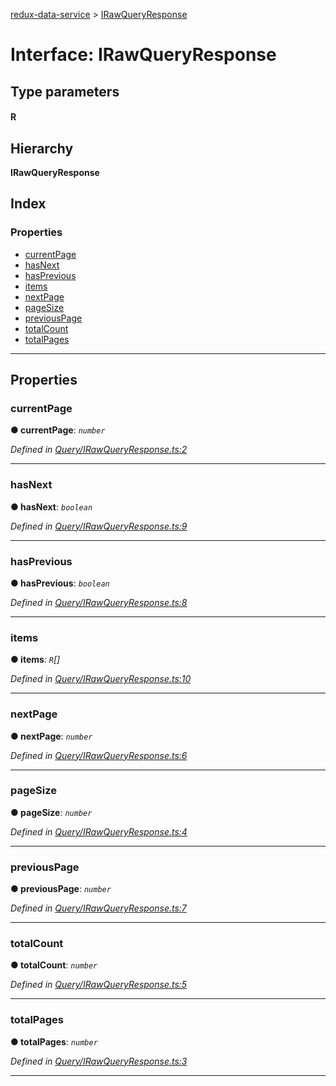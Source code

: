 [redux-data-service](../README.md) > [IRawQueryResponse](../interfaces/irawqueryresponse.md)

# Interface: IRawQueryResponse

## Type parameters
#### R 
## Hierarchy

**IRawQueryResponse**

## Index

### Properties

* [currentPage](irawqueryresponse.md#currentpage)
* [hasNext](irawqueryresponse.md#hasnext)
* [hasPrevious](irawqueryresponse.md#hasprevious)
* [items](irawqueryresponse.md#items)
* [nextPage](irawqueryresponse.md#nextpage)
* [pageSize](irawqueryresponse.md#pagesize)
* [previousPage](irawqueryresponse.md#previouspage)
* [totalCount](irawqueryresponse.md#totalcount)
* [totalPages](irawqueryresponse.md#totalpages)

---

## Properties

<a id="currentpage"></a>

###  currentPage

**● currentPage**: *`number`*

*Defined in [Query/IRawQueryResponse.ts:2](https://github.com/Rediker-Software/redux-data-service/blob/2eee607/src/Query/IRawQueryResponse.ts#L2)*

___
<a id="hasnext"></a>

###  hasNext

**● hasNext**: *`boolean`*

*Defined in [Query/IRawQueryResponse.ts:9](https://github.com/Rediker-Software/redux-data-service/blob/2eee607/src/Query/IRawQueryResponse.ts#L9)*

___
<a id="hasprevious"></a>

###  hasPrevious

**● hasPrevious**: *`boolean`*

*Defined in [Query/IRawQueryResponse.ts:8](https://github.com/Rediker-Software/redux-data-service/blob/2eee607/src/Query/IRawQueryResponse.ts#L8)*

___
<a id="items"></a>

###  items

**● items**: *`R`[]*

*Defined in [Query/IRawQueryResponse.ts:10](https://github.com/Rediker-Software/redux-data-service/blob/2eee607/src/Query/IRawQueryResponse.ts#L10)*

___
<a id="nextpage"></a>

###  nextPage

**● nextPage**: *`number`*

*Defined in [Query/IRawQueryResponse.ts:6](https://github.com/Rediker-Software/redux-data-service/blob/2eee607/src/Query/IRawQueryResponse.ts#L6)*

___
<a id="pagesize"></a>

###  pageSize

**● pageSize**: *`number`*

*Defined in [Query/IRawQueryResponse.ts:4](https://github.com/Rediker-Software/redux-data-service/blob/2eee607/src/Query/IRawQueryResponse.ts#L4)*

___
<a id="previouspage"></a>

###  previousPage

**● previousPage**: *`number`*

*Defined in [Query/IRawQueryResponse.ts:7](https://github.com/Rediker-Software/redux-data-service/blob/2eee607/src/Query/IRawQueryResponse.ts#L7)*

___
<a id="totalcount"></a>

###  totalCount

**● totalCount**: *`number`*

*Defined in [Query/IRawQueryResponse.ts:5](https://github.com/Rediker-Software/redux-data-service/blob/2eee607/src/Query/IRawQueryResponse.ts#L5)*

___
<a id="totalpages"></a>

###  totalPages

**● totalPages**: *`number`*

*Defined in [Query/IRawQueryResponse.ts:3](https://github.com/Rediker-Software/redux-data-service/blob/2eee607/src/Query/IRawQueryResponse.ts#L3)*

___


